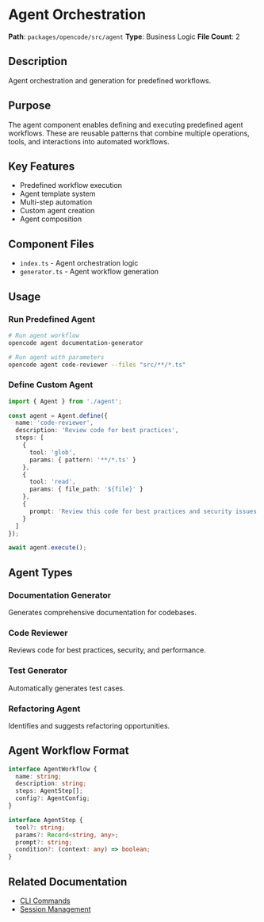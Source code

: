 # Agent Orchestration

**Path**: `packages/opencode/src/agent`
**Type**: Business Logic
**File Count**: 2

## Description

Agent orchestration and generation for predefined workflows.

## Purpose

The agent component enables defining and executing predefined agent workflows. These are reusable patterns that combine multiple operations, tools, and interactions into automated workflows.

## Key Features

- Predefined workflow execution
- Agent template system
- Multi-step automation
- Custom agent creation
- Agent composition

## Component Files

- `index.ts` - Agent orchestration logic
- `generator.ts` - Agent workflow generation

## Usage

### Run Predefined Agent

```bash
# Run agent workflow
opencode agent documentation-generator

# Run agent with parameters
opencode agent code-reviewer --files "src/**/*.ts"
```

### Define Custom Agent

```typescript
import { Agent } from './agent';

const agent = Agent.define({
  name: 'code-reviewer',
  description: 'Review code for best practices',
  steps: [
    {
      tool: 'glob',
      params: { pattern: '**/*.ts' }
    },
    {
      tool: 'read',
      params: { file_path: '${file}' }
    },
    {
      prompt: 'Review this code for best practices and security issues'
    }
  ]
});

await agent.execute();
```

## Agent Types

### Documentation Generator
Generates comprehensive documentation for codebases.

### Code Reviewer
Reviews code for best practices, security, and performance.

### Test Generator
Automatically generates test cases.

### Refactoring Agent
Identifies and suggests refactoring opportunities.

## Agent Workflow Format

```typescript
interface AgentWorkflow {
  name: string;
  description: string;
  steps: AgentStep[];
  config?: AgentConfig;
}

interface AgentStep {
  tool?: string;
  params?: Record<string, any>;
  prompt?: string;
  condition?: (context: any) => boolean;
}
```

## Related Documentation

- [CLI Commands](../api-reference.md#agentcommand)
- [Session Management](./session.md)
